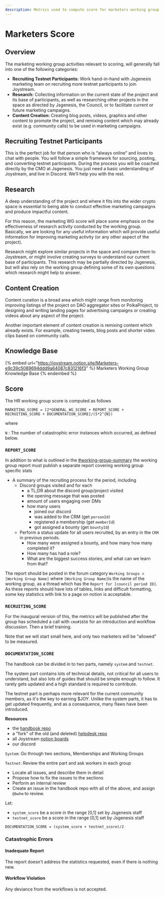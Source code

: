 ```yaml
---
description: Metrics used to compute score for marketers working group.
---
```


# Marketers Score

## Overview

The marketing working group activities relevant to scoring, will generally fall into one of the following categories:

* **Recruiting Testnet Participants:** Work hand-in-hand with Jsgenesis marketing team on recruiting more testnet participants to join Joystream.
* **Research:** Collecting information on the current state of the project and its base of participants, as well as researching other projects in the space as directed by Jsgenesis, the Council, or to facilitate current or future marketing campaigns.
* **Content Creation:** Creating blog posts, videos, graphics and other content to promote the project, and remixing content which may already exist (e.g. community calls) to be used in marketing campaigns.

## **Recruiting Testnet Participants**

This is the perfect job for that person who is “always online” and loves to chat with people. You will follow a simple framework for sourcing, posting, and converting testnet participants. During the process you will be coached directly by the CMO at Jsgenesis. You just need a basic understanding of Joystream, and live in Discord. We’ll help you with the rest.

## Research

A deep understanding of the project and where it fits into the wider crypto space is essential to being able to conduct effective marketing campaigns and produce impactful content.

For this reason, the marketing WG score will place some emphasis on the effectiveness of research activity conducted by the working group. Basically, we are looking for any useful information which will provide useful information for improving marketing activity (or any other aspect of the project).

Research might explore similar projects in the space and compare them to Joystream, or might involve creating surveys to understand our current base of participants. This research may be partially directed by Jsgenesis, but will also rely on the working group defining some of its own questions which research might help to answer.

## Content Creation

Content curation is a broad area which might range from monitoring improving listings of the project on DAO aggregator sites or PolkaProject, to designing and writing landing pages for advertising campaigns or creating videos about any aspect of the project.

Another important element of content creation is remixing content which already exists. For example, creating tweets, blog posts and shorter video clips based on community calls.

## Knowledge Base

{% embed url="https://joystream.notion.site/Marketers-e9c39c5089694ddd9a64087c831216f3" %}
Marketers Working Group Knowledge Base
{% endembed %}

## Score

The HR working group score is computed as follows

```
MARKETING_SCORE = [2*GENERAL_WG_SCORE + REPORT_SCORE + RECRUITING_SCORE + DOCUMENTATION_SCORE]/(5*2^{N})
```

where

`N` : The number of catastrophic error instances which occurred, as defined below.

### `REPORT_SCORE`

In addition to what is outlined in the [#working-group-summary](./#working-group-summary "mention") the working group report must publish a separate report covering working group specific stats

* A summary of the recruiting process for the period, including
  * Discord groups visited and for each
    * a TL;DR about the discord group/project visited
    * the opening message that was posted
    * amount of users engaging over DMs
    * how many users
      * joined our discord
      * was added to the CRM (get `personId)`
      * registered a membership (get `memberId`)
      * got assigned a bounty (get `bountyId`)
  * Perform a status update for all users recruited, by an entry in the `CRM` in previous periods.
    * How many were assigned a bounty, and how many how many completed it?
    * How many has had a role?
    * What are the biggest success stories, and what can we learn from that?

The report should be posted in the forum category `Working Groups >[Working Group Name]` where `[Working Group Name]`is the name of the working group, as a thread which has the `Report for [council period ID]`. As these reports should have lots of tables, links and difficult formatting, some key statistics with link to a page on notion is acceptable.

### `RECRUITING_SCORE`

For the inaugural version of this, the metrics will be published after the group has scheduled a call with `cmo#1656` for an introduction and workflow discussion. Then a brief training.

Note that we will start small here, and only two marketers will be "allowed" to be measured.

### `DOCUMENTATION_SCORE`

The handbook can be divided in to two parts, namely `system` and `testnet`.

The system part contains lots of technical details, not critical for all users to understand, but also lots of guides that should be simple enough to follow. It rarely gets updated and a high standard is required to contribute.

The testnet part is perhaps more relevant for the current community members, as it's the key to earning $JOY. Unlike the system parts, it has to get updated frequently, and as a consequence, many flaws have been introduced.

**Resources**

* the [handbook repo](https://github.com/Joystream/handbook)
* a "fork" of the old (and deleted) [helpdesk repo](https://github.com/bwhm/helpdesk/tree/giza)
* all Joystream [notion boards](https://joystream.notion.site/Joystream-Workspace-1175fcb1cc644fdb874558181fd2dbee)
* our discord

`System`: Go through two sections, Memberships and Working Groups

`Testnet`: Review the entire part and ask workers in each group

* Locate all issues, and describe them in detail
* Propose how to fix the issues to the sections
* Perform an internal review
* Create an issue in the handbook repo with all of the above, and assign `@bwhm` to review.

&#x20;Let:

* `system_score` be a score in the range \[0,1] set by Jsgenesis staff
* `testnet_score` be a score in the range \[0,1] set by Jsgenesis staff

```
DOCUMENTATION_SCORE = (system_score + testnet_score)/2
```

### Catastrophic Errors <a href="#catastrophic-errors" id="catastrophic-errors"></a>

#### **Inadequate Report** <a href="#inadequate-report" id="inadequate-report"></a>

The report doesn't address the statistics requested, even if there is nothing new.

#### **Workflow Violation** <a href="#inadequate-report" id="inadequate-report"></a>

Any deviance from the workflows is not accepted.
